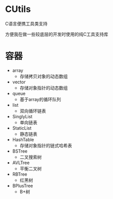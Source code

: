 # CUtils
C语言便携工具类支持

方便我在做一些较底层的开发时使用的纯C工具支持库

# 容器
- array
  - 存储拷贝对象的动态数组
- vector
  - 存储对象指针的动态数组
- queue
  - 基于array的循环队列
- list
  - 双向循环链表
- SinglyList
  - 单向链表
- StaticList
  - 静态链表
- HashTable
  - 存储对象指针的链式哈希表
- BSTree
  - 二叉搜索树
- AVLTree
  - 平衡二叉树
- RBTree
  - 红黑树
- BPlusTree
  - B+树
